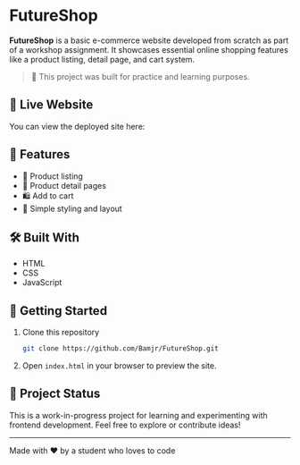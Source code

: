 # FutureShop

**FutureShop** is a basic e-commerce website developed from scratch as part of a workshop assignment. It showcases essential online shopping features like a product listing, detail page, and cart system.

> 🎯 This project was built for practice and learning purposes.

## 🔗 Live Website

You can view the deployed site here:  


## 🛒 Features

- 🧾 Product listing
- 📄 Product detail pages
- 🛍 Add to cart
- 🧹 Simple styling and layout

## 🛠 Built With

- HTML
- CSS
- JavaScript  

## 🚀 Getting Started

1. Clone this repository  
   ```bash
   git clone https://github.com/Bamjr/FutureShop.git
   ```
2. Open `index.html` in your browser to preview the site.

## 📌 Project Status

This is a work-in-progress project for learning and experimenting with frontend development. Feel free to explore or contribute ideas!


---

Made with ❤️ by a student who loves to code
